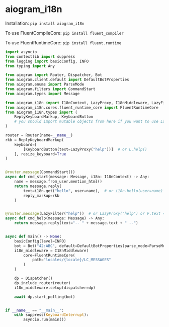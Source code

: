 # aiogram_i18n

Installation:
```pip install aiogram_i18n```

To use FluentCompileCore:
```pip install fluent_compiler```

To use FluentRuntimeCore:
```pip install fluent.runtime```

```python
import asyncio
from contextlib import suppress
from logging import basicConfig, INFO
from typing import Any

from aiogram import Router, Dispatcher, Bot
from aiogram.client.default import DefaultBotProperties
from aiogram.enums import ParseMode
from aiogram.filters import CommandStart
from aiogram.types import Message

from aiogram_i18n import I18nContext, LazyProxy, I18nMiddleware, LazyFilter
from aiogram_i18n.cores.fluent_runtime_core import FluentRuntimeCore
from aiogram_i18n.types import (
    ReplyKeyboardMarkup, KeyboardButton
    # you should import mutable objects from here if you want to use LazyProxy in them
)

router = Router(name=__name__)
rkb = ReplyKeyboardMarkup(
    keyboard=[
        [KeyboardButton(text=LazyProxy("help"))]  # or L.help()
    ], resize_keyboard=True
)


@router.message(CommandStart())
async def cmd_start(message: Message, i18n: I18nContext) -> Any:
    name = message.from_user.mention_html()
    return message.reply(
        text=i18n.get("hello", user=name),  # or i18n.hello(user=name)
        reply_markup=rkb
    )


@router.message(LazyFilter("help"))  # or LazyProxy("help") or F.text == LazyProxy("help")
async def cmd_help(message: Message) -> Any:
    return message.reply(text="-- " + message.text + " --")


async def main() -> None:
    basicConfig(level=INFO)
    bot = Bot("42:ABC", default=DefaultBotProperties(parse_mode=ParseMode.HTML))
    i18n_middleware = I18nMiddleware(
        core=FluentRuntimeCore(
            path="locales/{locale}/LC_MESSAGES"
        )
    )

    dp = Dispatcher()
    dp.include_router(router)
    i18n_middleware.setup(dispatcher=dp)

    await dp.start_polling(bot)


if __name__ == "__main__":
    with suppress(KeyboardInterrupt):
        asyncio.run(main())
```
